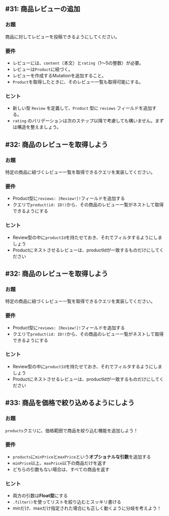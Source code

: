 ## #31: 商品レビューの追加

### お題
商品に対してレビューを投稿できるようにしてください。

### 要件
- レビューには、`content`（本文）と`rating`（1〜5の整数）が必要。
- レビューは`Product`に紐づく。
- レビューを作成するMutationを追加すること。
- `Product`を取得したときに、そのレビュー一覧も取得可能にする。

### ヒント
- 新しい型 `Review` を定義して、`Product` 型に `reviews` フィールドを追加する。
- `rating` のバリデーションは次のステップ以降で考慮しても構いません。まずは構造を整えましょう。

## #32: 商品のレビューを取得しよう  
### お題  
特定の商品に紐づくレビュー一覧を取得できるクエリを実装してください。

### 要件  
- Product型に`reviews: [Review!]!`フィールドを追加する  
- クエリで`product(id: ID!)`から、その商品のレビュー一覧がネストして取得できるようにする  

### ヒント  
- Review型の中に`productId`を持たせておき、それでフィルタするようにしましょう  
- Productにネストさせるレビューは、productIdが一致するものだけにしてください  

## #32: 商品のレビューを取得しよう  
### お題  
特定の商品に紐づくレビュー一覧を取得できるクエリを実装してください。

### 要件  
- Product型に`reviews: [Review!]!`フィールドを追加する  
- クエリで`product(id: ID!)`から、その商品のレビュー一覧がネストして取得できるようにする  

### ヒント  
- Review型の中に`productId`を持たせておき、それでフィルタするようにしましょう  
- Productにネストさせるレビューは、productIdが一致するものだけにしてください  

## #33: 商品を価格で絞り込めるようにしよう
### お題
`products`クエリに、価格範囲で商品を絞り込む機能を追加しよう！

### 要件
- `products`に`minPrice`と`maxPrice`という**オプショナルな引数**を追加する
- `minPrice`以上、`maxPrice`以下の商品だけを返す
- どちらの引数もない場合は、すべての商品を返す

### ヒント
- 両方の引数は**Float型**にする
- `.filter()`を使ってリストを絞り込むとスッキリ書ける
- minだけ、maxだけ指定された場合にも正しく動くように分岐を考えよう！

